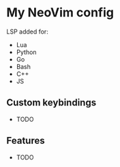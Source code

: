 # My NeoVim config
LSP added for:
- Lua
- Python
- Go
- Bash
- C++
- JS

## Custom keybindings
- TODO

## Features
- TODO
